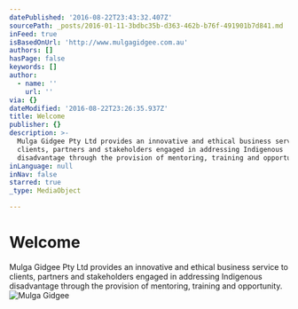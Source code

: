 ```yaml
---
datePublished: '2016-08-22T23:43:32.407Z'
sourcePath: _posts/2016-01-11-3bdbc35b-d363-462b-b76f-491901b7d841.md
inFeed: true
isBasedOnUrl: 'http://www.mulgagidgee.com.au'
authors: []
hasPage: false
keywords: []
author:
  - name: ''
    url: ''
via: {}
dateModified: '2016-08-22T23:26:35.937Z'
title: Welcome
publisher: {}
description: >-
  Mulga Gidgee Pty Ltd provides an innovative and ethical business service to
  clients, partners and stakeholders engaged in addressing Indigenous
  disadvantage through the provision of mentoring, training and opportunity.
inLanguage: null
inNav: false
starred: true
_type: MediaObject

---
```

# Welcome

Mulga Gidgee Pty Ltd provides an innovative and ethical business service to clients, partners and stakeholders engaged in addressing Indigenous disadvantage through the provision of mentoring, training and opportunity.
![Mulga Gidgee](https://the-grid-user-content.s3-us-west-2.amazonaws.com/196f5c60-aaad-43b0-af7b-94952336bb45.png)